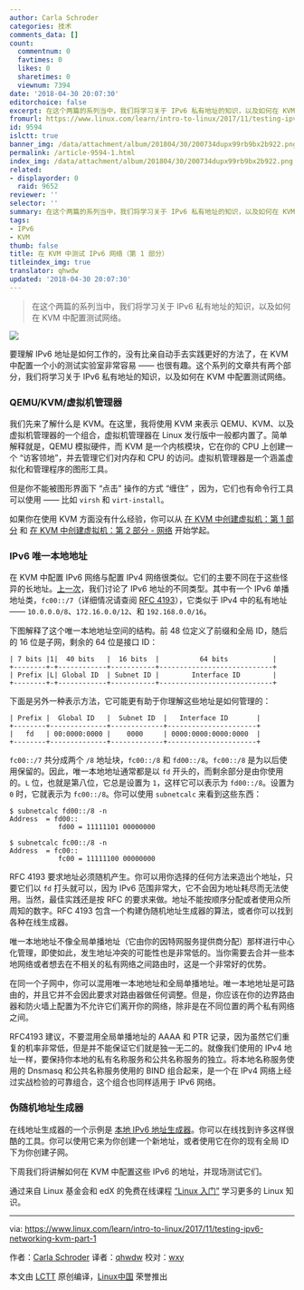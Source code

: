 ```yaml
---
author: Carla Schroder
categories: 技术
comments_data: []
count:
  commentnum: 0
  favtimes: 0
  likes: 0
  sharetimes: 0
  viewnum: 7394
date: '2018-04-30 20:07:30'
editorchoice: false
excerpt: 在这个两篇的系列当中，我们将学习关于 IPv6 私有地址的知识，以及如何在 KVM 中配置测试网络。
fromurl: https://www.linux.com/learn/intro-to-linux/2017/11/testing-ipv6-networking-kvm-part-1
id: 9594
islctt: true
banner_img: /data/attachment/album/201804/30/200734dupx99rb9bx2b922.png
permalink: /article-9594-1.html
index_img: /data/attachment/album/201804/30/200734dupx99rb9bx2b922.png.thumb.jpg
related:
- displayorder: 0
  raid: 9652
reviewer: ''
selector: ''
summary: 在这个两篇的系列当中，我们将学习关于 IPv6 私有地址的知识，以及如何在 KVM 中配置测试网络。
tags:
- IPv6
- KVM
thumb: false
title: 在 KVM 中测试 IPv6 网络（第 1 部分）
titleindex_img: true
translator: qhwdw
updated: '2018-04-30 20:07:30'
---
```



> 
> 在这个两篇的系列当中，我们将学习关于 IPv6 私有地址的知识，以及如何在 KVM 中配置测试网络。
> 
> 
> 


![](/data/attachment/album/201804/30/200734dupx99rb9bx2b922.png)


要理解 IPv6 地址是如何工作的，没有比亲自动手去实践更好的方法了，在 KVM 中配置一个小的测试实验室非常容易 —— 也很有趣。这个系列的文章共有两个部分，我们将学习关于 IPv6 私有地址的知识，以及如何在 KVM 中配置测试网络。


### QEMU/KVM/虚拟机管理器


我们先来了解什么是 KVM。在这里，我将使用 KVM 来表示 QEMU、KVM、以及虚拟机管理器的一个组合，虚拟机管理器在 Linux 发行版中一般都内置了。简单解释就是，QEMU 模拟硬件，而 KVM 是一个内核模块，它在你的 CPU 上创建一个 “访客领地”，并去管理它们对内存和 CPU 的访问。虚拟机管理器是一个涵盖虚拟化和管理程序的图形工具。


但是你不能被图形界面下 “点击” 操作的方式 “缠住” ，因为，它们也有命令行工具可以使用 —— 比如 `virsh` 和 `virt-install`。


如果你在使用 KVM 方面没有什么经验，你可以从 [在 KVM 中创建虚拟机：第 1 部分](https://www.linux.com/learn/intro-to-linux/2017/5/creating-virtual-machines-kvm-part-1) 和 [在 KVM 中创建虚拟机：第 2 部分 - 网络](https://www.linux.com/learn/intro-to-linux/2017/5/creating-virtual-machines-kvm-part-2-networking) 开始学起。


### IPv6 唯一本地地址


在 KVM 中配置 IPv6 网络与配置 IPv4 网络很类似。它们的主要不同在于这些怪异的长地址。[上一次](https://www.linux.com/learn/intro-to-linux/2017/10/calculating-ipv6-subnets-linux)，我们讨论了 IPv6 地址的不同类型。其中有一个 IPv6 单播地址类，`fc00::/7`（详细情况请查阅 [RFC 4193](https://tools.ietf.org/html/rfc4193)），它类似于 IPv4 中的私有地址 —— `10.0.0.0/8`、`172.16.0.0/12`、和 `192.168.0.0/16`。


下图解释了这个唯一本地地址空间的结构。前 48 位定义了前缀和全局 ID，随后的 16 位是子网，剩余的 64 位是接口 ID：



```
| 7 bits |1|  40 bits   |  16 bits  |          64 bits           |
+--------+-+------------+-----------+----------------------------+
| Prefix |L| Global ID  | Subnet ID |        Interface ID        |
+--------+-+------------+-----------+----------------------------+

```

下面是另外一种表示方法，它可能更有助于你理解这些地址是如何管理的：



```
| Prefix |  Global ID   |  Subnet ID  |   Interface ID       |
+--------+--------------+-------------+----------------------+
|   fd   | 00:0000:0000 |    0000     | 0000:0000:0000:0000  |
+--------+--------------+-------------+----------------------+

```

`fc00::/7` 共分成两个 `/8` 地址块，`fc00::/8` 和 `fd00::/8`。`fc00::/8` 是为以后使用保留的。因此，唯一本地地址通常都是以 `fd` 开头的，而剩余部分是由你使用的。`L` 位，也就是第八位，它总是设置为 `1`，这样它可以表示为 `fd00::/8`。设置为 `0` 时，它就表示为 `fc00::/8`。你可以使用 `subnetcalc` 来看到这些东西：



```
$ subnetcalc fd00::/8 -n
Address  = fd00::
            fd00 = 11111101 00000000

$ subnetcalc fc00::/8 -n
Address  = fc00::
            fc00 = 11111100 00000000

```

RFC 4193 要求地址必须随机产生。你可以用你选择的任何方法来造出个地址，只要它们以 `fd` 打头就可以，因为 IPv6 范围非常大，它不会因为地址耗尽而无法使用。当然，最佳实践还是按 RFC 的要求来做。地址不能按顺序分配或者使用众所周知的数字。RFC 4193 包含一个构建伪随机地址生成器的算法，或者你可以找到各种在线生成器。


唯一本地地址不像全局单播地址（它由你的因特网服务提供商分配）那样进行中心化管理，即使如此，发生地址冲突的可能性也是非常低的。当你需要去合并一些本地网络或者想去在不相关的私有网络之间路由时，这是一个非常好的优势。


在同一个子网中，你可以混用唯一本地地址和全局单播地址。唯一本地地址是可路由的，并且它并不会因此要求对路由器做任何调整。但是，你应该在你的边界路由器和防火墙上配置为不允许它们离开你的网络，除非是在不同位置的两个私有网络之间。


RFC4193 建议，不要混用全局单播地址的 AAAA 和 PTR 记录，因为虽然它们重复的机率非常低，但是并不能保证它们就是独一无二的。就像我们使用的 IPv4 地址一样，要保持你本地的私有名称服务和公共名称服务的独立。将本地名称服务使用的 Dnsmasq 和公共名称服务使用的 BIND 组合起来，是一个在 IPv4 网络上经过实战检验的可靠组合，这个组合也同样适用于 IPv6 网络。


### 伪随机地址生成器


在线地址生成器的一个示例是 [本地 IPv6 地址生成器](https://www.ultratools.com/tools/rangeGenerator)。你可以在线找到许多这样很酷的工具。你可以使用它来为你创建一个新地址，或者使用它在你的现有全局 ID 下为你创建子网。


下周我们将讲解如何在 KVM 中配置这些 IPv6 的地址，并现场测试它们。


通过来自 Linux 基金会和 edX 的免费在线课程 [“Linux 入门”](https://training.linuxfoundation.org/linux-courses/system-administration-training/introduction-to-linux) 学习更多的 Linux 知识。




---


via: <https://www.linux.com/learn/intro-to-linux/2017/11/testing-ipv6-networking-kvm-part-1>


作者：[Carla Schroder](https://www.linux.com/users/cschroder) 译者：[qhwdw](https://github.com/qhwdw) 校对：[wxy](https://github.com/wxy)


本文由 [LCTT](https://github.com/LCTT/TranslateProject) 原创编译，[Linux中国](https://linux.cn/) 荣誉推出